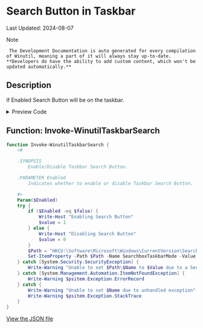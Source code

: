 # Search Button in Taskbar

Last Updated: 2024-08-07


> [!NOTE]
     The Development Documentation is auto generated for every compilation of Winutil, meaning a part of it will always stay up-to-date. **Developers do have the ability to add custom content, which won't be updated automatically.**
## Description

If Enabled Search Button will be on the taskbar.

<!-- BEGIN CUSTOM CONTENT -->

<!-- END CUSTOM CONTENT -->

<details>
<summary>Preview Code</summary>

```json
{
  "Content": "Search Button in Taskbar",
  "Description": "If Enabled Search Button will be on the taskbar.",
  "category": "Customize Preferences",
  "panel": "2",
  "Order": "a202_",
  "Type": "Toggle",
  "link": "https://christitustech.github.io/Winutil/dev/tweaks/Customize-Preferences/TaskbarSearch"
}
```

</details>

## Function: Invoke-WinutilTaskbarSearch

```powershell
function Invoke-WinutilTaskbarSearch {
    <#

    .SYNOPSIS
        Enable/Disable Taskbar Search Button.

    .PARAMETER Enabled
        Indicates whether to enable or disable Taskbar Search Button.

    #>
    Param($Enabled)
    try {
        if ($Enabled -eq $false) {
            Write-Host "Enabling Search Button"
            $value = 1
        } else {
            Write-Host "Disabling Search Button"
            $value = 0
        }
        $Path = "HKCU:\Software\Microsoft\Windows\CurrentVersion\Search\"
        Set-ItemProperty -Path $Path -Name SearchboxTaskbarMode -Value $value
    } catch [System.Security.SecurityException] {
        Write-Warning "Unable to set $Path\$Name to $Value due to a Security Exception"
    } catch [System.Management.Automation.ItemNotFoundException] {
        Write-Warning $psitem.Exception.ErrorRecord
    } catch {
        Write-Warning "Unable to set $Name due to unhandled exception"
        Write-Warning $psitem.Exception.StackTrace
    }
}

```


<!-- BEGIN SECOND CUSTOM CONTENT -->

<!-- END SECOND CUSTOM CONTENT -->


[View the JSON file](https://github.com/ChrisTitusTech/Winutil/tree/main/config/tweaks.json)

